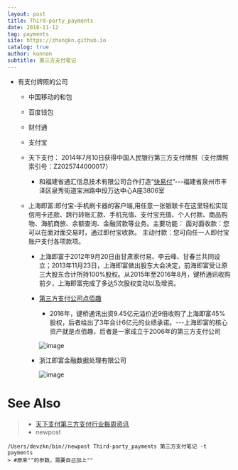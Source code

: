 ```yaml
---
layout: post
title: Third-party_payments
date: 2018-11-12
tag: payments
site: https://zhangkn.github.io
catalog: true
author: kunnan
subtitle: 第三方支付笔记
---
```






* 有支付牌照的公司

  * 中国移动的和包

  * 百度钱包

  * 财付通

  * 支付宝

  * 天下支付： 2014年7月10日获得中国人民银行第三方支付牌照（支付牌照索引号：Z2025744000017）

    * 和福建省通汇信息技术有限公司合作打造“[快易付](https://www.jobui.com/company/14785328/)”---福建省泉州市丰泽区泉秀街道宝洲路中段万达中心A座3806室

  * 上海即富:即付宝-手机刷卡器的客户端,用任意一张银联卡在这里轻松实现信用卡还款、跨行转账汇款、手机充值、支付宝充值、个人付款、商品购物、海航商旅、余额查询、金融贷款等业务。主要功能：
    面对面收款：您可以在面对面交易时，通过即付宝收款。
    主动付款：您可向任一人即付宝账户支付各项款项。

    * 上海即富于2012年9月20日由甘肃家付易、李云峰、甘春兰共同设立；2013年11月23日，上海即富做出股东大会决定，前海即富受让原三大股东合计所持100%股权。从2015年至2016年8月，键桥通讯收购前夕，上海即富完成了多达5次股权变动以及增资。

    * [第三方支付公司点佰趣](http://www.01caijing.com/article/22551.htm)

      * 2016年，键桥通讯出资9.45亿元溢价近9倍收购了上海即富45%股权，后者给出了3年合计6亿元的业绩承诺。---上海即富的核心资产就是点佰趣，后者是一家成立于2006年的第三方支付公司

      ![image](https://ws2.sinaimg.cn/large/af39b376gy1fx5i0kjmduj20fa0b6k2c.jpg)

    * 浙江即富金融数据处理有限公司

      ![image](https://ws2.sinaimg.cn/large/af39b376gy1fx5hysekl2j20vw07egp8.jpg)

# See Also 

>* [天下支付第三方支付行业每周资讯](http://www.txzf-pay.com/plus/view.php?aid=50)
>* newpost 
>
```
/Users/devzkn/bin//newpost Third-party_payments 第三方支付笔记 -t payments
> #原来""的参数，需要自己加上""
```


